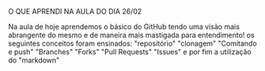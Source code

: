 O QUE APRENDI NA AULA DO DIA 26/02

Na aula de hoje aprendemos o básico do GitHub tendo uma visão mais abrangente do mesmo e de maneira mais mastigada para entendimento!
os seguintes conceitos foram ensinados:
"repositório"
"clonagem"
"Comitando e push"
"Branches"
"Forks"
"Pull Requests"
"Issues"
e por fim a utilização do "markdown"
